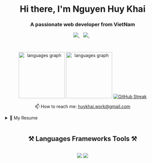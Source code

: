 <h1 align='center'>
  Hi there, I'm Nguyen Huy Khai
</h1>
<h3 align="center">A passionate web developer from VietNam</h3>

<p align='center'>
   <a href="https://www.facebook.com/huykhai.Pi/">
    <img src="https://img.shields.io/badge/Facebook-1877F2?style=for-the-badge&logo=facebooks&logoColor=#white" />        
  </a>&nbsp;&nbsp;
  
  <a href="https://www.linkedin.com/in/khai-huy-nguyen/">
    <img src="https://img.shields.io/badge/linkedin-%230077B5.svg?&style=for-the-badge&logo=linkedin&logoColor=white" />
  </a>&nbsp;&nbsp;
</p></br>


<p align='center'>
  <a href="#"><img src="https://github-readme-stats.vercel.app/api?username=nguyenhuykhai&show_icons=true&theme=radical" height="150" alt="languages graph"/></a>
  <a href="#"><img src="https://github-readme-stats.vercel.app/api/top-langs?username=nguyenhuykhai&locale=en&hide_title=false&layout=compact&card_width=320&langs_count=5&theme=dracula&hide_border=false" height="150" alt="languages graph"/></a>
  <a href="#"><img src="https://github-readme-streak-stats.herokuapp.com/?user=nguyenhuykhai&theme=dark&mode=weekly" alt="GitHub Streak" /></a>
</p>

<p align='center'>
  📫 How to reach me: <a href="mailto:huykhai.work@gmail.com">huykhai.work@gmail.com</a>
</p>

<details>
  <summary>📃 My Resume</summary>


## Education

- 📖 **Web Development**\
📆 2019 - Now\
📍 **FPT University** - Ho Chi Minh City, VietNam

## Work Experience

- **Thegioianlac**\
📆 May 2024 – Present\
👨‍💻 Front-end developer | Freelancer\
📍 **An Lac Farm Joint Stock Company** - Long An Province

- **OJT Internship for Japanese Customers**\
📆 September 2022 – March 2024\
👨‍💻 Front-end developer | Fulltime\
📍 **Fpt Software** - Ho Chi Minh City, VietNam

## CV
- **Nguyen Huy Khai - Resume** | [PDF](https://github.com/nguyenhuykhai/nguyenhuykhai/blob/main/Nguyen_Huy_Khai_Resume.pdf)

</details>

<br/>
<h2 align="center">⚒️ Languages Frameworks Tools ⚒️</h2>
<br/>
<div align="center">
    <img src="https://skillicons.dev/icons?i=react,angular,bootstrap,html,css,vscode,github,visualstudio,git,gitlab,babel,figma" />
    <img src="https://skillicons.dev/icons?i=javascript,typescript,firebase,aws,c,java,mysql,docker,spring,sass,mongodb,gcp,idea" /><br>
</div>
<br/>
</div>
